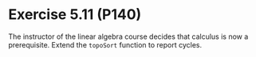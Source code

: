 # Exercise 5.11 (P140)

The instructor of the linear algebra course decides that calculus is now a prerequisite.
Extend the `topoSort` function to report cycles.
